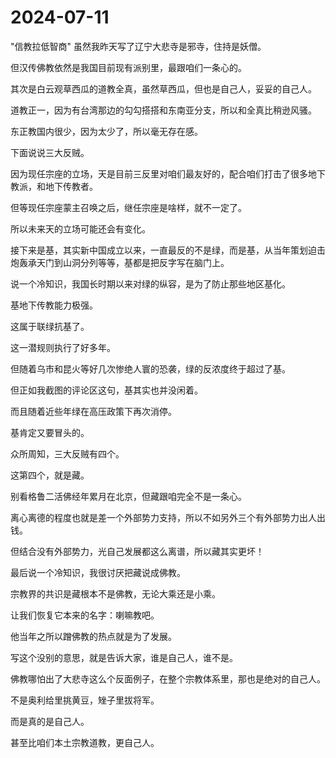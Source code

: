 # 2024-07-11

"信教拉低智商" 虽然我昨天写了辽宁大悲寺是邪寺，住持是妖僧。

但汉传佛教依然是我国目前现有派别里，最跟咱们一条心的。

其次是白云观草西瓜的道教全真，虽然草西瓜，但也是自己人，妥妥的自己人。

道教正一，因为有台湾那边的勾勾搭搭和东南亚分支，所以和全真比稍逊风骚。

东正教国内很少，因为太少了，所以毫无存在感。

下面说说三大反贼。

因为现任宗座的立场，天是目前三反里对咱们最友好的，配合咱们打击了很多地下教派，和地下传教者。

但等现任宗座蒙主召唤之后，继任宗座是啥样，就不一定了。

所以未来天的立场可能还会有变化。

接下来是基，其实新中国成立以来，一直最反的不是绿，而是基，从当年策划迫击炮轰承天门到山洞分列等等，基都是把反字写在脑门上。

说一个冷知识，我国长时期以来对绿的纵容，是为了防止那些地区基化。

基地下传教能力极强。

这属于联绿抗基了。

这一潜规则执行了好多年。

但随着乌市和昆火等好几次惨绝人寰的恐袭，绿的反浓度终于超过了基。

但正如我截图的评论区这句，基其实也并没闲着。

而且随着近些年绿在高压政策下再次消停。

基肯定又要冒头的。

众所周知，三大反贼有四个。

这第四个，就是藏。

别看格鲁二活佛经年累月在北京，但藏跟咱完全不是一条心。

离心离德的程度也就是差一个外部势力支持，所以不如另外三个有外部势力出人出钱。

但结合没有外部势力，光自己发展都这么离谱，所以藏其实更坏！

最后说一个冷知识，我很讨厌把藏说成佛教。

宗教界的共识是藏根本不是佛教，无论大乘还是小乘。

让我们恢复它本来的名字：喇嘛教吧。

他当年之所以蹭佛教的热点就是为了发展。

写这个没别的意思，就是告诉大家，谁是自己人，谁不是。

佛教哪怕出了大悲寺这么个反面例子，在整个宗教体系里，那也是绝对的自己人。

不是奥利给里挑黄豆，矬子里拔将军。

而是真的是自己人。

甚至比咱们本土宗教道教，更自己人。
